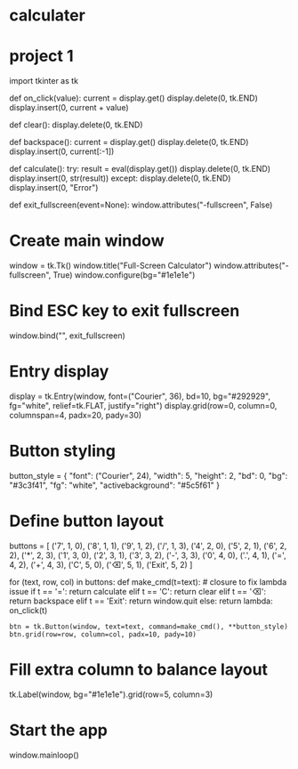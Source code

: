 # calculater
# project 1
import tkinter as tk

def on_click(value):
    current = display.get()
    display.delete(0, tk.END)
    display.insert(0, current + value)

def clear():
    display.delete(0, tk.END)

def backspace():
    current = display.get()
    display.delete(0, tk.END)
    display.insert(0, current[:-1])

def calculate():
    try:
        result = eval(display.get())
        display.delete(0, tk.END)
        display.insert(0, str(result))
    except:
        display.delete(0, tk.END)
        display.insert(0, "Error")

def exit_fullscreen(event=None):
    window.attributes("-fullscreen", False)

# Create main window
window = tk.Tk()
window.title("Full-Screen Calculator")
window.attributes("-fullscreen", True)
window.configure(bg="#1e1e1e")

# Bind ESC key to exit fullscreen
window.bind("<Escape>", exit_fullscreen)

# Entry display
display = tk.Entry(window, font=("Courier", 36), bd=10, bg="#292929", fg="white", relief=tk.FLAT, justify="right")
display.grid(row=0, column=0, columnspan=4, padx=20, pady=30)

# Button styling
button_style = {
    "font": ("Courier", 24),
    "width": 5,
    "height": 2,
    "bd": 0,
    "bg": "#3c3f41",
    "fg": "white",
    "activebackground": "#5c5f61"
}

# Define button layout
buttons = [
    ('7', 1, 0), ('8', 1, 1), ('9', 1, 2), ('/', 1, 3),
    ('4', 2, 0), ('5', 2, 1), ('6', 2, 2), ('*', 2, 3),
    ('1', 3, 0), ('2', 3, 1), ('3', 3, 2), ('-', 3, 3),
    ('0', 4, 0), ('.', 4, 1), ('=', 4, 2), ('+', 4, 3),
    ('C', 5, 0), ('⌫', 5, 1), ('Exit', 5, 2)
]

for (text, row, col) in buttons:
    def make_cmd(t=text):  # closure to fix lambda issue
        if t == '=':
            return calculate
        elif t == 'C':
            return clear
        elif t == '⌫':
            return backspace
        elif t == 'Exit':
            return window.quit
        else:
            return lambda: on_click(t)

    btn = tk.Button(window, text=text, command=make_cmd(), **button_style)
    btn.grid(row=row, column=col, padx=10, pady=10)

# Fill extra column to balance layout
tk.Label(window, bg="#1e1e1e").grid(row=5, column=3)

# Start the app
window.mainloop()
